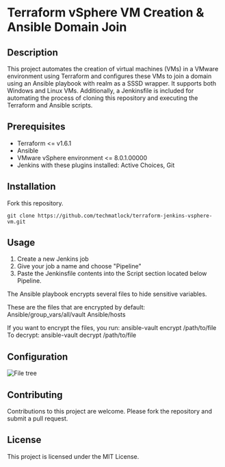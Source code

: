 # Terraform vSphere VM Creation & Ansible Domain Join

## Description
This project automates the creation of virtual machines (VMs) in a VMware environment using Terraform and configures these VMs to join a domain using an Ansible playbook with realm as a SSSD wrapper. It supports both Windows and Linux VMs. Additionally, a Jenkinsfile is included for automating the process of cloning this repository and executing the Terraform and Ansible scripts.

## Prerequisites
* Terraform <= v1.6.1
* Ansible
* VMware vSphere environment <= 8.0.1.00000
* Jenkins with these plugins installed: Active Choices, Git

## Installation
Fork this repository.

```
git clone https://github.com/techmatlock/terraform-jenkins-vsphere-vm.git
```

## Usage

1. Create a new Jenkins job
2. Give your job a name and choose "Pipeline"
3. Paste the Jenkinsfile contents into the Script section located below Pipeline.

The Ansible playbook encrypts several files to hide sensitive variables.

These are the files that are encrypted by default:
Ansible/group_vars/all/vault
Ansible/hosts

If you want to encrypt the files, you run:
ansible-vault encrypt /path/to/file
To decrypt:
ansible-vault decrypt /path/to/file

## Configuration

![File tree](https://i.imgur.com/fkRKwn7.png)

## Contributing
Contributions to this project are welcome. Please fork the repository and submit a pull request.

## License
This project is licensed under the MIT License.